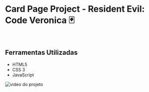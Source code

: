 # Card Page Project - Resident Evil: Code Veronica 🃏

<br>

## Ferramentas Utilizadas
- HTML5
- CSS 3
- JavaScript

<img src="src/video/sao-project.gif" alt="video do projeto">

